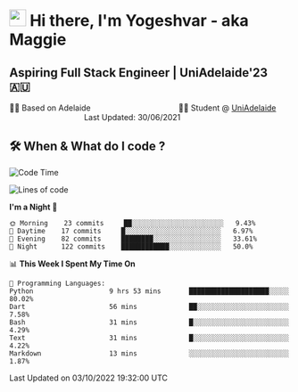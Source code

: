 <h1><img src="https://emojis.slackmojis.com/emojis/images/1531849430/4246/blob-sunglasses.gif?1531849430" width="30"/> Hi there, I'm Yogeshvar - aka Maggie</h1>

## Aspiring Full Stack Engineer | UniAdelaide'23 🇦🇺  
🏂🏻  Based on Adelaide &nbsp;&nbsp;&nbsp;&nbsp;&nbsp;&nbsp;&nbsp;&nbsp;&nbsp;&nbsp;&nbsp;&nbsp;&nbsp;&nbsp;&nbsp;&nbsp;&nbsp;&nbsp;&nbsp;&nbsp;&nbsp;&nbsp;&nbsp;&nbsp;&nbsp;&nbsp;&nbsp;&nbsp;&nbsp;&nbsp;&nbsp;&nbsp;&nbsp;&nbsp;&nbsp;&nbsp;&nbsp;&nbsp;&nbsp;👨‍💻 Student @ [UniAdelaide](https://www.adelaide.edu.au)   &nbsp;&nbsp;&nbsp;&nbsp;&nbsp;&nbsp;&nbsp;&nbsp;&nbsp;&nbsp;&nbsp;&nbsp;&nbsp;&nbsp;&nbsp;&nbsp;&nbsp;&nbsp;&nbsp;&nbsp;&nbsp;&nbsp;&nbsp;&nbsp;&nbsp;&nbsp;&nbsp;&nbsp;&nbsp;&nbsp;&nbsp;&nbsp; &nbsp;Last Updated: 30/06/2021

## 🛠 When & What do I code ?  

<!--START_SECTION:waka-->
![Code Time](http://img.shields.io/badge/Code%20Time-1%2C804%20hrs%201%20min-blue)

![Lines of code](https://img.shields.io/badge/From%20Hello%20World%20I%27ve%20Written-2%20Million%20lines%20of%20code-blue)

**I'm a Night 🦉** 

```text
🌞 Morning    23 commits     ██░░░░░░░░░░░░░░░░░░░░░░░   9.43% 
🌆 Daytime    17 commits     █░░░░░░░░░░░░░░░░░░░░░░░░   6.97% 
🌃 Evening    82 commits     ████████░░░░░░░░░░░░░░░░░   33.61% 
🌙 Night      122 commits    ████████████░░░░░░░░░░░░░   50.0%

```


📊 **This Week I Spent My Time On** 

```text
💬 Programming Languages: 
Python                   9 hrs 53 mins       ████████████████████░░░░░   80.02% 
Dart                     56 mins             ██░░░░░░░░░░░░░░░░░░░░░░░   7.58% 
Bash                     31 mins             █░░░░░░░░░░░░░░░░░░░░░░░░   4.29% 
Text                     31 mins             █░░░░░░░░░░░░░░░░░░░░░░░░   4.22% 
Markdown                 13 mins             ░░░░░░░░░░░░░░░░░░░░░░░░░   1.87%

```


 Last Updated on 03/10/2022 19:32:00 UTC
<!--END_SECTION:waka-->
